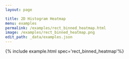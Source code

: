 ```yaml
---
layout: page

title: 2D Histogram Heatmap
menu: examples
permalink: /examples/rect_binned_heatmap.html
image: /examples/rect_binned_heatmap.png
edit_path: _data/examples.json
---
```




{% include example.html spec='rect_binned_heatmap'%}
